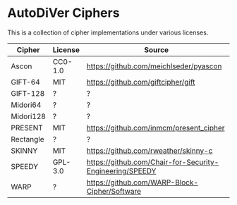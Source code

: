 AutoDiVer Ciphers
=================

This is a collection of cipher implementations under various licenses.


| Cipher    | License   | Source                                                   |
|-----------|-----------|----------------------------------------------------------|
| Ascon     | CC0-1.0   | https://github.com/meichlseder/pyascon                   |
| GIFT-64   | MIT       | https://github.com/giftcipher/gift                       |
| GIFT-128  | ?         | ?                                                        |
| Midori64  | ?         | ?                                                        |
| Midori128 | ?         | ?                                                        |
| PRESENT   | MIT       | https://github.com/inmcm/present_cipher                  |
| Rectangle | ?         | ?                                                        |
| SKINNY    | MIT       | https://github.com/rweather/skinny-c                     |
| SPEEDY    | GPL-3.0   | https://github.com/Chair-for-Security-Engineering/SPEEDY |
| WARP      | ?         | https://github.com/WARP-Block-Cipher/Software            |
